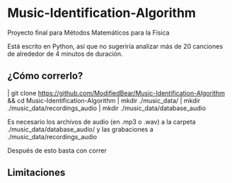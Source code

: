 # Music-Identification-Algorithm
Proyecto final para Métodos Matemáticos para la Física

Está escrito en Python, así que no sugeriría analizar más de 20 canciones de alrededor de 4 minutos de duración.

## ¿Cómo correrlo?

| git clone https://github.com/ModifiedBear/Music-Identification-Algorithm && cd Music-Identification-Algorithm
| mkdir ./music_data/ 
| mkdir ./music_data/recordings_audio
| mkdir ./music_data/database_audio

Es necesario los archivos de audio (en .mp3 o .wav) a la carpeta ./music_data/database_audio/ y las grabaciones a ./music_data/recordings_audio

Después de esto basta con correr 


## Limitaciones
